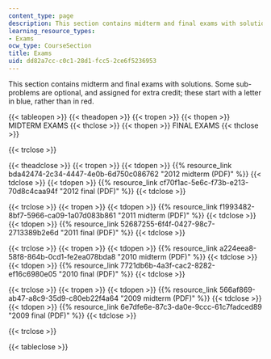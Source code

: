 ```yaml
---
content_type: page
description: This section contains midterm and final exams with solutions.
learning_resource_types:
- Exams
ocw_type: CourseSection
title: Exams
uid: dd82a7cc-c0c1-28d1-fcc5-2ce6f5236953
---
```


This section contains midterm and final exams with solutions. Some sub-problems are optional, and assigned for extra credit; these start with a letter in blue, rather than in red.

{{< tableopen >}}
{{< theadopen >}}
{{< tropen >}}
{{< thopen >}}
MIDTERM EXAMS
{{< thclose >}}
{{< thopen >}}
FINAL EXAMS
{{< thclose >}}

{{< trclose >}}

{{< theadclose >}}
{{< tropen >}}
{{< tdopen >}}
{{% resource_link bda42474-2c34-4447-4e0b-6d750c086762 "2012 midterm (PDF)" %}}
{{< tdclose >}}
{{< tdopen >}}
{{% resource_link cf70f1ac-5e6c-f73b-e213-70d8c4caa94f "2012 final (PDF)" %}}
{{< tdclose >}}

{{< trclose >}}
{{< tropen >}}
{{< tdopen >}}
{{% resource_link f1993482-8bf7-5966-ca09-1a07d083b861 "2011 midterm (PDF)" %}}
{{< tdclose >}}
{{< tdopen >}}
{{% resource_link 52687255-6f4f-0427-98c7-2713389b2e6d "2011 final (PDF)" %}}
{{< tdclose >}}

{{< trclose >}}
{{< tropen >}}
{{< tdopen >}}
{{% resource_link a224eea8-58f8-864b-0cd1-fe2ea078bda8 "2010 midterm (PDF)" %}}
{{< tdclose >}}
{{< tdopen >}}
{{% resource_link 7721db6b-4a3f-cac2-8282-ef16c6980e05 "2010 final (PDF)" %}}
{{< tdclose >}}

{{< trclose >}}
{{< tropen >}}
{{< tdopen >}}
{{% resource_link 566af869-ab47-a8c9-35d9-c80eb22f4a64 "2009 midterm (PDF)" %}}
{{< tdclose >}}
{{< tdopen >}}
{{% resource_link 6e7dfe6e-87c3-da0e-9ccc-61c7fadced89 "2009 final (PDF)" %}}
{{< tdclose >}}

{{< trclose >}}

{{< tableclose >}}